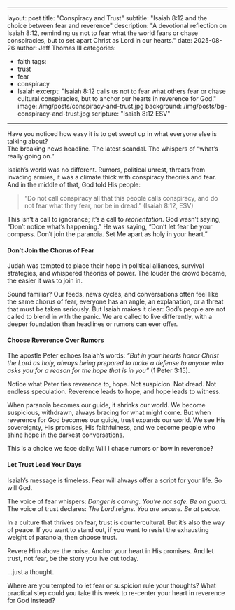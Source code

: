 
---
layout: post
title: "Conspiracy and Trust"
subtitle: "Isaiah 8:12 and the choice between fear and reverence"
description: "A devotional reflection on Isaiah 8:12, reminding us not to fear what the world fears or chase conspiracies, but to set apart Christ as Lord in our hearts."
date: 2025-08-26
author: Jeff Thomas III
categories:
  - faith
tags:
  - trust
  - fear
  - conspiracy
  - Isaiah
excerpt: "Isaiah 8:12 calls us not to fear what others fear or chase cultural conspiracies, but to anchor our hearts in reverence for God."
image: /img/posts/conspiracy-and-trust.jpg
background: /img/posts/bg-conspiracy-and-trust.jpg
scripture: "Isaiah 8:12 ESV"
---

Have you noticed how easy it is to get swept up in what everyone else is talking about?  
The breaking news headline. The latest scandal. The whispers of “what’s really going on.”  

Isaiah’s world was no different. Rumors, political unrest, threats from invading armies, it was a climate thick with conspiracy theories and fear. And in the middle of that, God told His people:  

> “Do not call conspiracy all that this people calls conspiracy, and do not fear what they fear, nor be in dread.” (Isaiah 8:12, ESV)

This isn’t a call to ignorance; it’s a call to *reorientation*. God wasn’t saying, “Don’t notice what’s happening.” He was saying, “Don’t let fear be your compass. Don’t join the paranoia. Set Me apart as holy in your heart.”  


#### Don’t Join the Chorus of Fear
Judah was tempted to place their hope in political alliances, survival strategies, and whispered theories of power. The louder the crowd became, the easier it was to join in.  

Sound familiar? Our feeds, news cycles, and conversations often feel like the same chorus of fear, everyone has an angle, an explanation, or a threat that must be taken seriously. But Isaiah makes it clear: God’s people are not called to blend in with the panic. We are called to live differently, with a deeper foundation than headlines or rumors can ever offer.  


#### Choose Reverence Over Rumors
The apostle Peter echoes Isaiah’s words: *“But in your hearts honor Christ the Lord as holy, always being prepared to make a defense to anyone who asks you for a reason for the hope that is in you”* (1 Peter 3:15).  

Notice what Peter ties reverence to, hope. Not suspicion. Not dread. Not endless speculation. Reverence leads to hope, and hope leads to witness.  

When paranoia becomes our guide, it shrinks our world. We become suspicious, withdrawn, always bracing for what might come. But when reverence for God becomes our guide, trust expands our world. We see His sovereignty, His promises, His faithfulness, and we become people who shine hope in the darkest conversations.  

This is a choice we face daily: Will I chase rumors or bow in reverence?  


#### Let Trust Lead Your Days
Isaiah’s message is timeless. Fear will always offer a script for your life. So will God.  

The voice of fear whispers: _Danger is coming. You’re not safe. Be on guard._  
The voice of trust declares: _The Lord reigns. You are secure. Be at peace._  

In a culture that thrives on fear, trust is countercultural. But it’s also the way of peace. If you want to stand out, if you want to resist the exhausting weight of paranoia, then choose trust.  

Revere Him above the noise. Anchor your heart in His promises. And let trust, not fear, be the story you live out today.  

…just a thought.  

Where are you tempted to let fear or suspicion rule your thoughts? What practical step could you take this week to re-center your heart in reverence for God instead?
